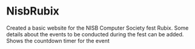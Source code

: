 # NisbRubix

Created a basic website for the NISB Computer Society fest Rubix. Some details about the events to be conducted during the fest can be added. Shows the countdown timer for the event
